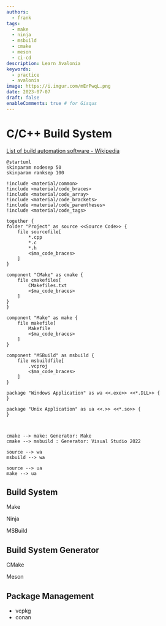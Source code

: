 ```yaml
---
authors:
  - frank
tags:
  - make
  - ninja
  - msbuild
  - cmake
  - meson
  - ci-cd
description: Learn Avalonia
keywords:
  - practice
  - avalonia
image: https://i.imgur.com/mErPwqL.png
date: 2023-07-07
draft: false
enableComments: true # for Gisqus
---
```


# C/C++ Build System

[List of build automation software - Wikipedia](https://en.wikipedia.org/wiki/List_of_build_automation_software)

<!--truncate-->

```plantuml
@startuml
skinparam nodesep 50
skinparam ranksep 100

!include <material/common>
!include <material/code_braces>
!include <material/code_array>
!include <material/code_brackets>
!include <material/code_parentheses>
!include <material/code_tags>

together {
folder "Project" as source <<Source Code>> {
    file sourcefile[
        *.cpp
        *.c
        *.h
        <$ma_code_braces>
    ]
}

component "CMake" as cmake {
    file cmakefiles[
        CMakefiles.txt
        <$ma_code_braces>
    ]
}
}

component "Make" as make {
    file makefile[
        Makefile
        <$ma_code_braces>
    ]
}

component "MSBuild" as msbuild {
    file msbuildfile[
        .vcproj
        <$ma_code_braces>
    ]
}

package "Windows Application" as wa <<.exe>> <<*.DLL>> {
}

package "Unix Application" as ua <<.>> <<*.so>> {
}



cmake --> make: Generator: Make
cmake --> msbuild : Generator: Visual Studio 2022

source --> wa
msbuild --> wa

source --> ua
make --> ua
```

## Build System

Make

Ninja

MSBuild

## Build System Generator

CMake

Meson

## Package Management

- vcpkg
- conan
